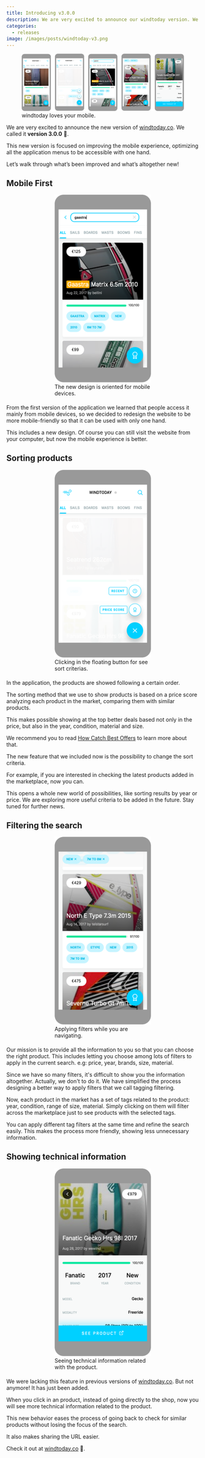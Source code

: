 ```yaml
---
title: Introducing v3.0.0
description: We are very excited to announce our windtoday version. We called it v3 🎉.
categories:
  - releases
image: /images/posts/windtoday-v3.png
---
```


<figure>
  <img src="/images/posts/windtoday-v3.png">
  <figcaption>windtoday loves your mobile.</figcaption>
</figure>

We are very excited to announce the new version of [windtoday.co](https://windtoday.co). We called it **version 3.0.0** 🎉.

This new version is focused on improving the mobile experience, optimizing all the application menus to be accessible with one hand.

Let’s walk through what’s been improved and what’s altogether new!

## Mobile First

<figure style="width:50%; margin: 0 auto 20px auto;">
  <img src="/images/posts/windtoday-v3-1.png">
  <figcaption>The new design is oriented for mobile devices.</figcaption>
</figure>

From the first version of the application we learned that people access it mainly from mobile devices, so we decided to redesign the website to be more mobile-friendly so that it can be used with only one hand.

This includes a new design. Of course you can still visit the website from your computer, but now the mobile experience is better.

## Sorting products

<figure style="width:50%; margin: 0 auto 20px auto;">
  <img src="/images/posts/windtoday-v3-2.png">
  <figcaption>Clicking in the floating button for see sort criterias.</figcaption>
</figure>

In the application, the products are showed following a certain order.

The sorting method that we use to show products is based on a price score analyzing each product in the market, comparing them with similar products.

This makes possible showing at the top better deals based not only in the price, but also in the year, condition, material and size.

We recommend you to read [How Catch Best Offers](https://blog.windtoday.co/how-catch-best-offers) to learn more about that.

The new feature that we included now is the possibility to change the sort criteria.

For example, if you are interested in checking the latest products added in the marketplace, now you can.

This opens a whole new world of possibilities, like sorting results by year or price. We are exploring more useful criteria to be added in the future. Stay tuned for further news.

## Filtering the search

<figure style="width:50%; margin: 0 auto 20px auto;">
  <img src="/images/posts/windtoday-v3-3.png">
  <figcaption>Applying filters while you are navigating.</figcaption>
</figure>

Our mission is to provide all the information to you so that you can choose the right product. This includes letting you choose among lots of filters to apply in the current search. e.g: price, year, brands, size, material.

Since we have so many filters, it's difficult to show you the information altogether. Actually, we don't to do it. We have simplified the process designing a better way to apply filters that we call tagging filtering.

Now, each product in the market has a set of tags related to the product: year, condition, range of size, material. Simply clicking on them will filter across the marketplace just to see products with the selected tags.

You can apply different tag filters at the same time and refine the search easily. This makes the process more friendly, showing less unnecessary information.

## Showing technical information

<figure style="width:50%; margin: 0 auto 20px auto;">
  <img src="/images/posts/windtoday-v3-4.png">
  <figcaption>Seeing technical information related with the product.</figcaption>
</figure>

We were lacking this feature in previous versions of [windtoday.co](https://windtoday.co). But not anymore! It has just been added.

When you click in an product, instead of going directly to the shop, now you will see more technical information related to the product.

This new behavior eases the process of going back to check for similar products without losing the focus of the search.

It also makes sharing the URL easier.

Check it out at [windtoday.co](https://windtoday.co) 💨.

